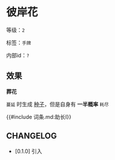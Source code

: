 # 彼岸花

等级：`2`

标签：`手牌`

内部id：`?`

## 效果

**葬花**

`蔓延` 时生成 [种子](../卡牌组/种子.md)，但是自身有 **一半概率** `耗尽`

{{#include 词条.md:助长I}}

## CHANGELOG

- [0.1.0] 引入
